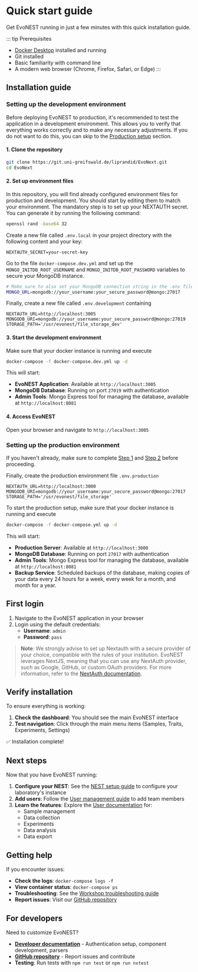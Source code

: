 # Quick start guide

Get EvoNEST running in just a few minutes with this quick installation guide.

::: tip Prerequisites
- [Docker Desktop](https://www.docker.com/products/docker-desktop/) installed and running
- Git installed
- Basic familiarity with command line
- A modern web browser (Chrome, Firefox, Safari, or Edge)
:::

## Installation guide

### Setting up the development environment

Before deploying EvoNEST to production, it's recommended to test the application in a development environment. This allows you to verify that everything works correctly and to make any necessary adjustments. If you do not want to do this, you can skip to the [Production setup](#production-setup) section.


#### 1. Clone the repository

```bash
git clone https://git.uni-greifswald.de/liprandid/EvoNext.git
cd EvoNext
```

#### 2. Set up environment files

In this repository, you will find already configured environment files for production and development. You should start by editing them to match your environment. The mandatory step is to set up your NEXTAUTH secret. You can generate it by running the following command:

```bash
openssl rand -base64 32
```

Create a new file called `.env.local` in your project directory with the following content and your key:

```env
NEXTAUTH_SECRET=your-secret-key
```


Go to the file `docker-compose.dev.yml` and set up the `MONGO_INITDB_ROOT_USERNAME` and `MONGO_INITDB_ROOT_PASSWORD` variables to secure your MongoDB instance. 

```bash
# Make sure to also set your MongoDB connection string in the .env file
MONGO_URL=mongodb://your_username:your_secure_password@mongo:27017
```

Finally, create a new file called `.env.development` containing

```env
NEXTAUTH_URL=http://localhost:3005
MONGODB_URI=mongodb://your_username:your_secure_password@mongo:27019
STORAGE_PATH='/usr/evonest/file_storage_dev'
```


#### 3. Start the development environment

Make sure that your docker instance is running and execute

```bash
docker-compose -f docker-compose.dev.yml up -d
```

This will start:

- **EvoNEST Application**: Available at `http://localhost:3005`
- **MongoDB Database**: Running on port `27019` with authentication
- **Admin Tools**: Mongo Express tool for managing the database, available at `http://localhost:8081`

#### 4. Access EvoNEST

Open your browser and navigate to `http://localhost:3005`

### Setting up the production environment

If you haven't already, make sure to complete [Step 1](#1-clone-the-repository) and [Step 2](#2-set-up-environment-files) before proceeding.


Finally, create the production environment file `.env.production`

```env
NEXTAUTH_URL=http://localhost:3000
MONGODB_URI=mongodb://your_username:your_secure_password@mongo:27017
STORAGE_PATH='/usr/evonest/file_storage'
```

To start the production setup, make sure that your docker instance is running and execute

```bash
docker-compose -f docker-compose.yml up -d
```


This will start:

- **Production Server**: Available at `http://localhost:3000`
- **MongoDB Database**: Running on port `27017` with authentication
- **Admin Tools**: Mongo Express tool for managing the database, available at `http://localhost:8081`
- **Backup Service**: Scheduled backups of the database, making copies of your data every 24 hours for a week, every week for a month, and month for a year.


## First login

1. Navigate to the EvoNEST application in your browser
2. Login using the default credentials:
   - **Username**: `admin`
    - **Password**: `pass`

> **Note**: We strongly advise to set up Nextauth with a secure provider of your choice, compatible with the rules of your institution. EvoNEST leverages NextJS, meaning that you can use any NextAuth provider, such as Google, GitHub, or custom OAuth providers. For more information, refer to the [NextAuth documentation](https://next-auth.js.org/getting-started/introduction).

## Verify installation

To ensure everything is working:

1. **Check the dashboard**: You should see the main EvoNEST interface
2. **Test navigation**: Click through the main menu items (Samples, Traits, Experiments, Settings)

✅ Installation complete!

## Next steps

Now that you have EvoNEST running:

1. **Configure your NEST**: See the [NEST setup guide](/user-docs/nest-setup) to configure your laboratory's instance
2. **Add users**: Follow the [User management guide](/user-docs/user-management) to add team members
3. **Learn the features**: Explore the [User documentation](/user-docs/) for:
   - Sample management
   - Data collection
   - Experiments
   - Data analysis
   - Data export

## Getting help

If you encounter issues:

- **Check the logs**: `docker-compose logs -f`
- **View container status**: `docker-compose ps`
- **Troubleshooting**: See the [Workshop troubleshooting guide](/workshop/06-troubleshooting)
- **Report issues**: Visit our [GitHub repository](https://github.com/daniele-liprandi/EvoNEST-backbone/issues)

## For developers

Need to customize EvoNEST?

- **[Developer documentation](/developer-docs/)** - Authentication setup, component development, parsers
- **[GitHub repository](https://github.com/daniele-liprandi/EvoNEST-backbone)** - Report issues and contribute
- **Testing**: Run tests with `npm run test` or `npm run nxtest`
